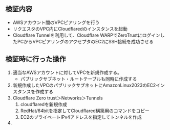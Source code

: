 
## 検証内容
- AWSアカウント間のVPCピアリングを行う
- リクエスタのVPC内にCloudflaredのインスタンスを起動
- Cloudflare Tunnelを利用して、Cloudflare WARPでZeroTrustにログインしたPCからVPCピアリングのアクセプタのEC2にSSH接続を成功させる

## 検証時に行った操作
1. 適当なAWSアカウントに対してVPCを新規作成する。
	- パブリックサブネット・ルートテーブルも同時に作成する
2. 新規作成したVPCのパブリックサブネットにAmazonLinux2023のEC2インスタンスを作成する
3. Cloudflare Zero trust＞Networks＞Tunnels
	1. cloudflaredを新規作成
	2. RedHat/64bitを指定してCloudflared構築用のコマンドをコピー
	3. EC2のプライベートIPv4アドレスを指定してトンネルを作成
4. 